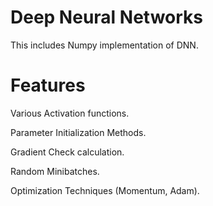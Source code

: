 # Deep Neural Networks

This includes Numpy implementation of DNN.

# Features

Various Activation functions.

Parameter Initialization Methods.

Gradient Check calculation.

Random Minibatches.

Optimization Techniques (Momentum, Adam).

